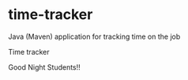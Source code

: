 # time-tracker
Java (Maven) application for tracking time on the job

Time tracker

Good Night Students!!
